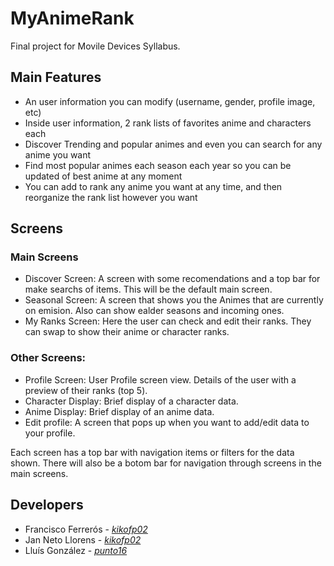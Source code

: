 # MyAnimeRank
 Final project for Movile Devices Syllabus.

## Main Features
- An user information you can modify (username, gender, profile image, etc)
- Inside user information, 2 rank lists of favorites anime and characters each
- Discover Trending and popular animes and even you can search for any anime you want
- Find most popular animes each season each year so you can be updated of best anime at any moment
- You can add to rank any anime you want at any time, and then reorganize the rank list however you want

## Screens
### Main Screens
- Discover Screen: A screen with some recomendations and a top bar for make searchs of items. This will be the default main screen.
- Seasonal Screen: A screen that shows you the Animes that are currently on emision. Also can show ealder seasons and incoming ones.
- My Ranks Screen: Here the user can check and edit their ranks. They can swap to show their anime or character ranks.

### Other Screens:
- Profile Screen: User Profile screen view. Details of the user with a preview of their ranks (top 5).
- Character Display: Brief display of a character data.
- Anime Display: Brief display of an anime data.
- Edit profile: A screen that pops up when you want to add/edit data to your profile.

Each screen has a top bar with navigation items or filters for the data shown. There will also be a botom bar for navigation through screens in the main screens.

## Developers

 - Francisco Ferrerós - [_kikofp02_](https://github.com/kikofp02)
 - Jan Neto Llorens - [_kikofp02_](https://github.com/JanNetoLlorens)
 - Lluís González - [_punto16_](https://github.com/punto16)
